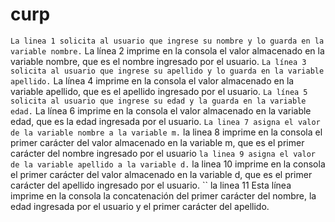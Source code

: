 # curp
``
La linea 1 solicita al usuario que ingrese su nombre y lo guarda en la variable nombre.
``
La línea 2 imprime en la consola el valor almacenado en la variable nombre, que es el nombre ingresado por el usuario.
``
La línea 3 solicita al usuario que ingrese su apellido y lo guarda en la variable apellido.
``
La línea 4 imprime en la consola el valor almacenado en la variable apellido, que es el apellido ingresado por el usuario.
``
La línea 5 solicita al usuario que ingrese su edad y la guarda en la variable edad.
``
La línea 6 imprime en la consola el valor almacenado en la variable edad, que es la edad ingresada por el usuario.
``
La linea 7 asigna el valor de la variable nombre a la variable m.
``
la linea 8 imprime en la consola el primer carácter del valor almacenado en la variable m, que es el primer carácter del nombre ingresado por el usuario
``
la linea 9 asigna el valor de la variable apellido a la variable d.
``
la linea 10  imprime en la consola el primer carácter del valor almacenado en la variable d, que es el primer carácter del apellido ingresado por el usuario.
``
la linea 11 Esta línea imprime en la consola la concatenación del primer carácter del nombre, la edad ingresada por el usuario y el primer carácter del apellido.
